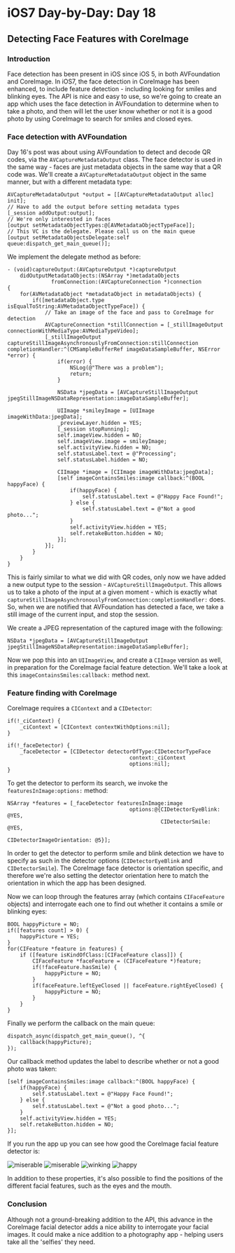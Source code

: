 # iOS7 Day-by-Day: Day 18
## Detecting Face Features with CoreImage

### Introduction

Face detection has been present in iOS since iOS 5, in both AVFoundation and
CoreImage. In iOS7, the face detection in CoreImage has been enhanced, to
include feature detection - including looking for smiles and blinking eyes. The
API is nice and easy to use, so we're going to create an app which uses the
face detection in AVFoundation to determine when to take a photo, and then will
let the user know whether or not it is a good photo by using CoreImage to search
for smiles and closed eyes.


### Face detection with AVFoundation

Day 16's post was about using AVFoundation to detect and decode QR codes, via
the `AVCaptureMetadataOutput` class. The face detector is used in the same way - 
faces are just metadata objects in the same way that a QR code was. We'll create
a `AVCaptureMetadataOutput` object in the same manner, but with a different
metadata type:

    AVCaptureMetadataOutput *output = [[AVCaptureMetadataOutput alloc] init];
    // Have to add the output before setting metadata types
    [_session addOutput:output];
    // We're only interested in faces
    [output setMetadataObjectTypes:@[AVMetadataObjectTypeFace]];
    // This VC is the delegate. Please call us on the main queue
    [output setMetadataObjectsDelegate:self queue:dispatch_get_main_queue()];

We implement the delegate method as before:

    - (void)captureOutput:(AVCaptureOutput *)captureOutput
        didOutputMetadataObjects:(NSArray *)metadataObjects
                  fromConnection:(AVCaptureConnection *)connection
    {
        for(AVMetadataObject *metadataObject in metadataObjects) {
            if([metadataObject.type isEqualToString:AVMetadataObjectTypeFace]) {
                // Take an image of the face and pass to CoreImage for detection
                AVCaptureConnection *stillConnection = [_stillImageOutput connectionWithMediaType:AVMediaTypeVideo];
                [_stillImageOutput captureStillImageAsynchronouslyFromConnection:stillConnection completionHandler:^(CMSampleBufferRef imageDataSampleBuffer, NSError *error) {
                    if(error) {
                        NSLog(@"There was a problem");
                        return;
                    }
                    
                    NSData *jpegData = [AVCaptureStillImageOutput jpegStillImageNSDataRepresentation:imageDataSampleBuffer];
                    
                    UIImage *smileyImage = [UIImage imageWithData:jpegData];
                    _previewLayer.hidden = YES;
                    [_session stopRunning];
                    self.imageView.hidden = NO;
                    self.imageView.image = smileyImage;
                    self.activityView.hidden = NO;
                    self.statusLabel.text = @"Processing";
                    self.statusLabel.hidden = NO;
                    
                    CIImage *image = [CIImage imageWithData:jpegData];
                    [self imageContainsSmiles:image callback:^(BOOL happyFace) {
                        if(happyFace) {
                            self.statusLabel.text = @"Happy Face Found!";
                        } else {
                            self.statusLabel.text = @"Not a good photo...";
                        }
                        self.activityView.hidden = YES;
                        self.retakeButton.hidden = NO;
                    }];
                }];
            }
        }
    }

This is fairly similar to what we did with QR codes, only now we have added a new
output type to the session - `AVCaptureStillImageOutput`. This allows us to take
a photo of the input at a given moment - which is exactly what 
`captureStillImageAsynchronouslyFromConnection:completionHandler:` does. So, when
we are notified that AVFoundation has detected a face, we take a still image of
the current input, and stop the session.

We create a JPEG representation of the captured image with the following:

    NSData *jpegData = [AVCaptureStillImageOutput jpegStillImageNSDataRepresentation:imageDataSampleBuffer];

Now we pop this into an `UIImageView`, and create a `CIImage` version as well, 
in preparation for the CoreImage facial feature detection. We'll take a look at
this `imageContainsSmiles:callback:` method next.


### Feature finding with CoreImage

CoreImage requires a `CIContext` and a `CIDetector`:

    if(!_ciContext) {
        _ciContext = [CIContext contextWithOptions:nil];
    }
    
    if(!_faceDetector) {
        _faceDetector = [CIDetector detectorOfType:CIDetectorTypeFace
                                           context:_ciContext
                                           options:nil];
    }

To get the detector to perform its search, we invoke the `featuresInImage:options:`
method:

    NSArray *features = [_faceDetector featuresInImage:image
                                           options:@{CIDetectorEyeBlink: @YES,
                                                     CIDetectorSmile: @YES,
                                                     CIDetectorImageOrientation: @5}];

In order to get the detector to perform smile and blink detection we have to
specify as such in the detector options (`CIDetectorEyeBlink` and `CIDetectorSmile`).
The CoreImage face detector is orientation specific, and therefore we're also
setting the detector orientation here to match the orientation in which the app
has been designed.

Now we can loop through the features array (which contains `CIFaceFeature` objects)
and interrogate each one to find out whether it contains a smile or blinking eyes:

    BOOL happyPicture = NO;
    if([features count] > 0) {
        happyPicture = YES;
    }
    for(CIFeature *feature in features) {
        if ([feature isKindOfClass:[CIFaceFeature class]]) {
            CIFaceFeature *faceFeature = (CIFaceFeature *)feature;
            if(!faceFeature.hasSmile) {
                happyPicture = NO;
            }
            if(faceFeature.leftEyeClosed || faceFeature.rightEyeClosed) {
                happyPicture = NO;
            }
        }
    }

Finally we perform the callback on the main queue:

    dispatch_async(dispatch_get_main_queue(), ^{
        callback(happyPicture);
    });

Our callback method updates the label to describe whether or not a good photo was
taken:

    [self imageContainsSmiles:image callback:^(BOOL happyFace) {
        if(happyFace) {
            self.statusLabel.text = @"Happy Face Found!";
        } else {
            self.statusLabel.text = @"Not a good photo...";
        }
        self.activityView.hidden = YES;
        self.retakeButton.hidden = NO;
    }];

If you run the app up you can see how good the CoreImage facial feature detector
is:

![miserable](img/face-miserable1.png)
![miserable](img/face-miserable2.png)
![winking](img/face-winking.png)
![happy](img/face-happy.png)

In addition to these properties, it's also possible to find the positions of the
different facial features, such as the eyes and the mouth.


### Conclusion

Although not a ground-breaking addition to the API, this advance in the CoreImage
facial detector adds a nice ability to interrogate your facial images. It could
make a nice addition to a photography app - helping users take all the 'selfies'
they need.



